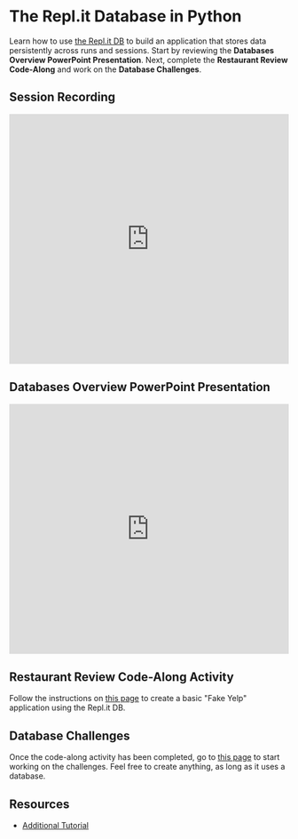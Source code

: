# The Repl.it Database in Python
Learn how to use [the Repl.it DB](https://docs.repl.it/misc/database) to build an application that stores data persistently across runs and sessions. Start by reviewing the **Databases Overview PowerPoint Presentation**. Next, complete the **Restaurant Review Code-Along** and work on the **Database Challenges**.

## Session Recording
<iframe width="100%" height="450px" src="https://www.youtube.com/embed/1Mk_T5VLLYY" title="YouTube video player" frameborder="0" allow="accelerometer; autoplay; clipboard-write; encrypted-media; gyroscope; picture-in-picture" allowfullscreen></iframe>

## Databases Overview PowerPoint Presentation
<iframe src='https://view.officeapps.live.com/op/embed.aspx?src=https://hylandtechclub.com/py-201/Database/DatabasesOverview.pptx' width='100%' height='450px' frameborder='0'></iframe>

## Restaurant Review Code-Along Activity
Follow the instructions on [this page](RestaurantReviewCodeAlong.md) to create a basic "Fake Yelp" application using the Repl.it DB.

## Database Challenges
Once the code-along activity has been completed, go to [this page](DatabaseChallenges.md) to start working on the challenges. Feel free to create anything, as long as it uses a database.

## Resources
- [Additional Tutorial](https://docs.repl.it/tutorials/11-using-the-replit-database)